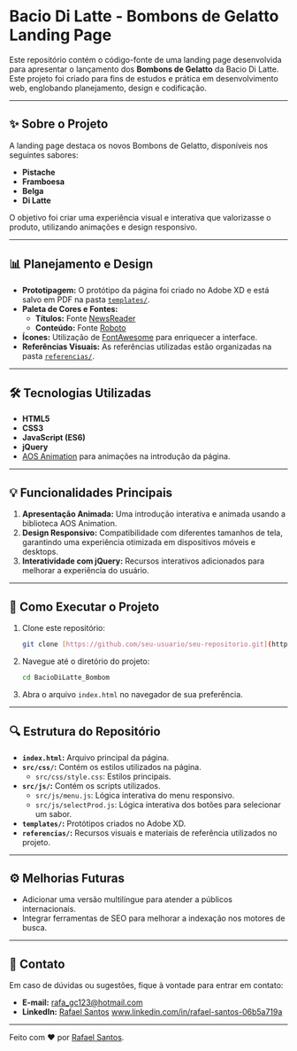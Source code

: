 # Bacio Di Latte - Bombons de Gelatto Landing Page

Este repositório contém o código-fonte de uma landing page desenvolvida para apresentar o lançamento dos **Bombons de Gelatto** da Bacio Di Latte. Este projeto foi criado para fins de estudos e prática em desenvolvimento web, englobando planejamento, design e codificação.

---

## ✨ **Sobre o Projeto**

A landing page destaca os novos Bombons de Gelatto, disponíveis nos seguintes sabores:

- **Pistache**
- **Framboesa**
- **Belga**
- **Di Latte**

O objetivo foi criar uma experiência visual e interativa que valorizasse o produto, utilizando animações e design responsivo.

---

## 📊 **Planejamento e Design**

- **Prototipagem:** O protótipo da página foi criado no Adobe XD e está salvo em PDF na pasta [`templates/`](templates/).
- **Paleta de Cores e Fontes:**
  - **Títulos:** Fonte [NewsReader](https://fonts.google.com/specimen/Newsreader)
  - **Conteúdo:** Fonte [Roboto](https://fonts.google.com/specimen/Roboto)
- **Ícones:** Utilização de [FontAwesome](https://fontawesome.com/) para enriquecer a interface.
- **Referências Visuais:** As referências utilizadas estão organizadas na pasta [`referencias/`](referencias/).

---

## 🛠️ **Tecnologias Utilizadas**

- **HTML5**
- **CSS3**
- **JavaScript (ES6)**
- **jQuery**
- [AOS Animation](https://michalsnik.github.io/aos/) para animações na introdução da página.

---

## 💡 **Funcionalidades Principais**

1. **Apresentação Animada:** Uma introdução interativa e animada usando a biblioteca AOS Animation.
2. **Design Responsivo:** Compatibilidade com diferentes tamanhos de tela, garantindo uma experiência otimizada em dispositivos móveis e desktops.
3. **Interatividade com jQuery:** Recursos interativos adicionados para melhorar a experiência do usuário.

---

## 🔧 **Como Executar o Projeto**

1. Clone este repositório:
   ```bash
   git clone [https://github.com/seu-usuario/seu-repositorio.git](https://github.com/RafaelDesenvolvedor1/BacioDiLatte_Bombom.git)
   ```
2. Navegue até o diretório do projeto:
   ```bash
   cd BacioDiLatte_Bombom
   ```
3. Abra o arquivo `index.html` no navegador de sua preferência.

---

## 🔍 **Estrutura do Repositório**

- **`index.html`:** Arquivo principal da página.
- **`src/css/`:** Contém os estilos utilizados na página.
  - `src/css/style.css`: Estilos principais.
- **`src/js/`:** Contém os scripts utilizados.
  - `src/js/menu.js`: Lógica interativa do menu responsivo.
  - `src/js/selectProd.js`: Lógica interativa dos botões para selecionar um sabor.
- **`templates/`:** Protótipos criados no Adobe XD.
- **`referencias/`:** Recursos visuais e materiais de referência utilizados no projeto.

---

## ⚙️ **Melhorias Futuras**

- Adicionar uma versão multilíngue para atender a públicos internacionais.
- Integrar ferramentas de SEO para melhorar a indexação nos motores de busca.

---

## 🚀 **Contato**

Em caso de dúvidas ou sugestões, fique à vontade para entrar em contato:

- **E-mail:** rafa_gc123@hotmail.com
- **LinkedIn:** [Rafael Santos]( www.linkedin.com/in/rafael-santos-06b5a719a) www.linkedin.com/in/rafael-santos-06b5a719a

---

Feito com ❤️ por [Rafael Santos](https://github.com/RafaelDesenvolvedor1).


